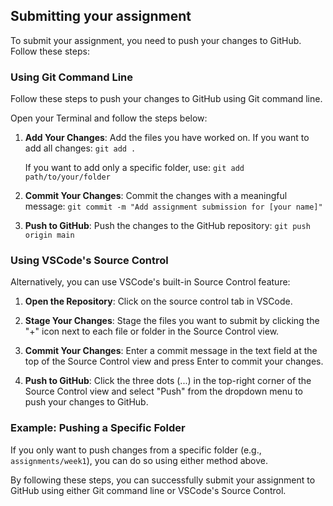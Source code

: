 ## Submitting your assignment

To submit your assignment, you need to push your changes to GitHub. Follow these steps:

### Using Git Command Line

Follow these steps to push your changes to GitHub using Git command line.

Open your Terminal and follow the steps below:

1. **Add Your Changes**: Add the files you have worked on. If you want to add all changes:
   ```git add .```

   If you want to add only a specific folder, use:
   ```git add path/to/your/folder```

2. **Commit Your Changes**: Commit the changes with a meaningful message:
   ```git commit -m "Add assignment submission for [your name]"```

3. **Push to GitHub**: Push the changes to the GitHub repository:
   ```git push origin main```

### Using VSCode's Source Control

Alternatively, you can use VSCode's built-in Source Control feature:

1. **Open the Repository**: Click on the source control tab in VSCode.

2. **Stage Your Changes**: Stage the files you want to submit by clicking the "+" icon next to each file or folder in the Source Control view.

3. **Commit Your Changes**: Enter a commit message in the text field at the top of the Source Control view and press Enter to commit your changes.

4. **Push to GitHub**: Click the three dots (...) in the top-right corner of the Source Control view and select "Push" from the dropdown menu to push your changes to GitHub.

### Example: Pushing a Specific Folder

If you only want to push changes from a specific folder (e.g., `assignments/week1`), you can do so using either method above.

By following these steps, you can successfully submit your assignment to GitHub using either Git command line or VSCode's Source Control.
